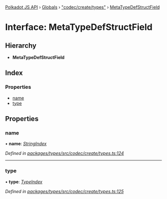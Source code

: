 [Polkadot JS API](../README.md) › [Globals](../globals.md) › ["codec/create/types"](../modules/_codec_create_types_.md) › [MetaTypeDefStructField](_codec_create_types_.metatypedefstructfield.md)

# Interface: MetaTypeDefStructField

## Hierarchy

* **MetaTypeDefStructField**

## Index

### Properties

* [name](_codec_create_types_.metatypedefstructfield.md#name)
* [type](_codec_create_types_.metatypedefstructfield.md#type)

## Properties

###  name

• **name**: *[StringIndex](../modules/_codec_create_types_.md#stringindex)*

*Defined in [packages/types/src/codec/create/types.ts:124](https://github.com/polkadot-js/api/blob/cc4a4607f1/packages/types/src/codec/create/types.ts#L124)*

___

###  type

• **type**: *[TypeIndex](../modules/_codec_create_types_.md#typeindex)*

*Defined in [packages/types/src/codec/create/types.ts:125](https://github.com/polkadot-js/api/blob/cc4a4607f1/packages/types/src/codec/create/types.ts#L125)*
